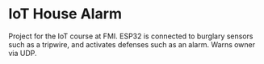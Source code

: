 # IoT House Alarm

Project for the IoT course at FMI.
ESP32 is connected to burglary sensors such as a tripwire, and activates defenses such as an alarm. 
Warns owner via UDP.
